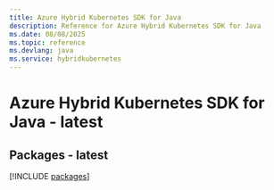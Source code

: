 ```yaml
---
title: Azure Hybrid Kubernetes SDK for Java
description: Reference for Azure Hybrid Kubernetes SDK for Java
ms.date: 08/08/2025
ms.topic: reference
ms.devlang: java
ms.service: hybridkubernetes
---
```

# Azure Hybrid Kubernetes SDK for Java - latest
## Packages - latest
[!INCLUDE [packages](hybrid-kubernetes-index.md)]
